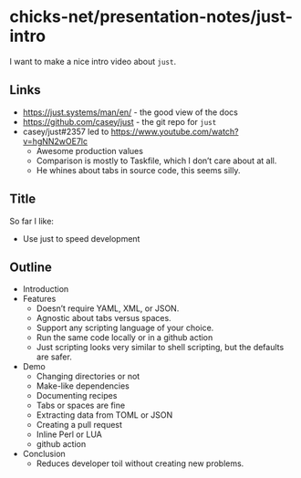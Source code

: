 # chicks-net/presentation-notes/just-intro

I want to make a nice intro video about `just`.

## Links

* https://just.systems/man/en/ - the good view of the docs
* https://github.com/casey/just - the git repo for `just`
* casey/just#2357 led to https://www.youtube.com/watch?v=hgNN2wOE7lc
  * Awesome production values
  * Comparison is mostly to Taskfile, which I don’t care about at all.
  * He whines about tabs in source code, this seems silly.

## Title

So far I like:

* Use just to speed development

## Outline

* Introduction
* Features
  * Doesn’t require YAML, XML, or JSON.
  * Agnostic about tabs versus spaces.
  * Support any scripting language of your choice.
  * Run the same code locally or in a github action
  * Just scripting looks very similar to shell scripting, but the defaults are safer.
* Demo
  * Changing directories or not
  * Make-like dependencies
  * Documenting recipes
  * Tabs or spaces are fine
  * Extracting data from TOML or JSON
  * Creating a pull request
  * Inline Perl or LUA
  * github action
* Conclusion
  * Reduces developer toil without creating new problems.
